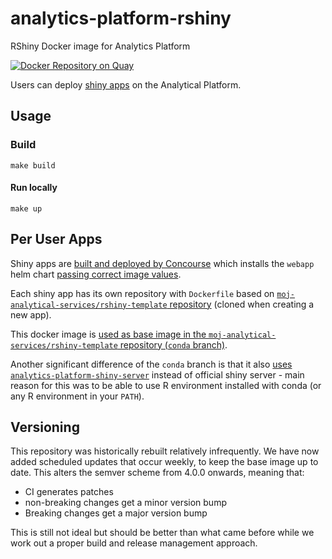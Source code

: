 # analytics-platform-rshiny

RShiny Docker image for Analytics Platform

[![Docker Repository on Quay](https://quay.io/repository/mojanalytics/rshiny/status "Docker Repository on Quay")](https://quay.io/repository/mojanalytics/rshiny)

Users can deploy [shiny apps](https://shiny.rstudio.com/) on the Analytical Platform.

## Usage

### Build

```shell
make build
```

#### Run locally

```shell
make up
```

## Per User Apps

Shiny apps are [built and deployed by Concourse](https://github.com/ministryofjustice/analytics-platform-concourse-github-org-resource/blob/c67dcf4ed75ccc34ea339283282b2278f4ed4a85/resource/webapp_pipeline.yaml) which installs the `webapp` helm chart [passing correct image values](https://github.com/ministryofjustice/analytics-platform-helm-charts/blob/master/charts/webapp/values.yaml#L4).

Each shiny app has its own repository with `Dockerfile` based on [`moj-analytical-services/rshiny-template` repository](https://github.com/moj-analytical-services/rshiny-template) (cloned when creating a new app).

This docker image is [used as base image in the `moj-analytical-services/rshiny-template` repository (`conda` branch)](https://github.com/moj-analytical-services/rshiny-template/blob/conda/Dockerfile#L1).

Another significant difference of the `conda` branch is that it also [uses `analytics-platform-shiny-server`](https://github.com/moj-analytical-services/rshiny-template/blob/conda/Dockerfile#L17) instead of official shiny server - main reason for this was to be able to use R environment installed with conda (or any R environment in your `PATH`).

## Versioning

This repository was historically rebuilt relatively infrequently. We have now added scheduled updates that occur weekly, to keep the base image up to date. This alters the semver scheme from 4.0.0 onwards, meaning that:

* CI generates patches
* non-breaking changes get a minor version bump
* Breaking changes get a major version bump

This is still not ideal but should be better than what came before while we work out a proper build and release management approach.
